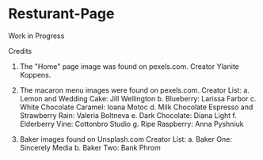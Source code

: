 # Resturant-Page
Work in Progress


Credits

1. The "Home" page image was found on pexels.com. Creator Ylanite Koppens.

2. The macaron menu images were found on pexels.com.
    Creator List:
    a. Lemon and Wedding Cake: Jill Wellington 
    b. Blueberry: Larissa Farbor
    c. White Chocolate Caramel: Ioana Motoc
    d. Milk Chocolate Espresso and Strawberry Rain: Valeria Boltneva
    e. Dark Chocolate: Diana Light
    f. Elderberry Vine: Cottonbro Studio
    g. Ripe Raspberry: Anna Pyshniuk

3. Baker images found on Unsplash.com
    Creator List:
    a. Baker One: Sincerely Media
    b. Baker Two: Bank Phrom